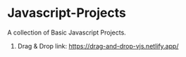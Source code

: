 # Javascript-Projects
A collection of Basic Javascript Projects.

1. Drag & Drop 
link: https://drag-and-drop-vjs.netlify.app/
